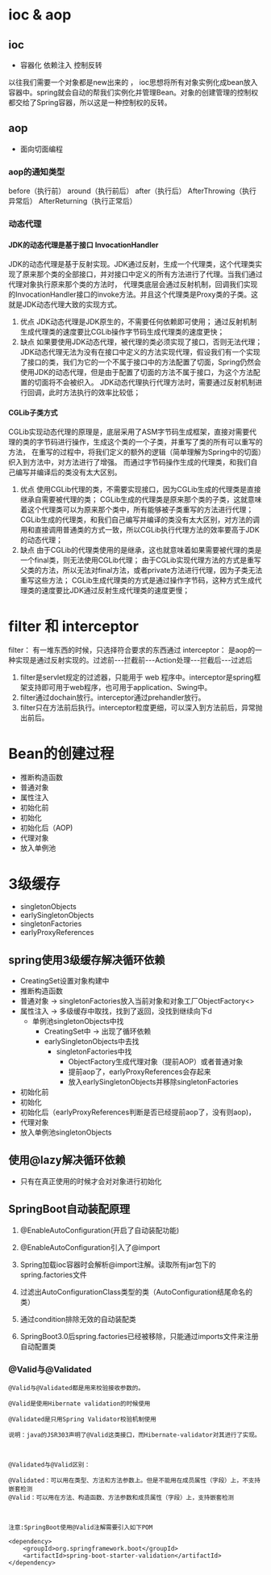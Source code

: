 # ioc & aop
## ioc
* 容器化 依赖注入 控制反转

以往我们需要一个对象都是new出来的 ， ioc思想将所有对象实例化成bean放入容器中。spring就会自动的帮我们实例化并管理Bean。对象的创建管理的控制权都交给了Spring容器，所以这是一种控制权的反转。

## aop
* 面向切面编程

### aop的通知类型
before（执行前） around（执行前后） after（执行后）  AfterThrowing（执行异常后） AfterReturning（执行正常后）

### 动态代理

#### JDK的动态代理是基于接口 InvocationHandler
JDK的动态代理是基于反射实现。JDK通过反射，生成一个代理类，这个代理类实现了原来那个类的全部接口，并对接口中定义的所有方法进行了代理。当我们通过代理对象执行原来那个类的方法时，
代理类底层会通过反射机制，回调我们实现的InvocationHandler接口的invoke方法。并且这个代理类是Proxy类的子类。这就是JDK动态代理大致的实现方式。

1. 优点
JDK动态代理是JDK原生的，不需要任何依赖即可使用；
通过反射机制生成代理类的速度要比CGLib操作字节码生成代理类的速度更快；
2. 缺点
如果要使用JDK动态代理，被代理的类必须实现了接口，否则无法代理；
JDK动态代理无法为没有在接口中定义的方法实现代理，假设我们有一个实现了接口的类，我们为它的一个不属于接口中的方法配置了切面，Spring仍然会使用JDK的动态代理，但是由于配置了切面的方法不属于接口，为这个方法配置的切面将不会被织入。
JDK动态代理执行代理方法时，需要通过反射机制进行回调，此时方法执行的效率比较低；


#### CGLib子类方式

CGLib实现动态代理的原理是，底层采用了ASM字节码生成框架，直接对需要代理的类的字节码进行操作，生成这个类的一个子类，并重写了类的所有可以重写的方法，
在重写的过程中，将我们定义的额外的逻辑（简单理解为Spring中的切面）织入到方法中，对方法进行了增强。
而通过字节码操作生成的代理类，和我们自己编写并编译后的类没有太大区别。

1. 优点
使用CGLib代理的类，不需要实现接口，因为CGLib生成的代理类是直接继承自需要被代理的类；
CGLib生成的代理类是原来那个类的子类，这就意味着这个代理类可以为原来那个类中，所有能够被子类重写的方法进行代理；
CGLib生成的代理类，和我们自己编写并编译的类没有太大区别，对方法的调用和直接调用普通类的方式一致，所以CGLib执行代理方法的效率要高于JDK的动态代理；
2. 缺点
由于CGLib的代理类使用的是继承，这也就意味着如果需要被代理的类是一个final类，则无法使用CGLib代理；
由于CGLib实现代理方法的方式是重写父类的方法，所以无法对final方法，或者private方法进行代理，因为子类无法重写这些方法；
CGLib生成代理类的方式是通过操作字节码，这种方式生成代理类的速度要比JDK通过反射生成代理类的速度更慢；


# filter 和 interceptor

filter： 有一堆东西的时候，只选择符合要求的东西通过
interceptor： 是aop的一种实现是通过反射实现的。过滤前---拦截前---Action处理---拦截后---过滤后

1. filter是servlet规定的过滤器，只能用于 web 程序中。interceptor是spring框架支持即可用于web程序，也可用于application、Swing中。
2. filter通过dochain放行。interceptor通过prehandler放行。
3. filter只在方法前后执行。interceptor粒度更细，可以深入到方法前后，异常抛出前后。

# Bean的创建过程
* 推断构造函数
* 普通对象
* 属性注入
* 初始化前
* 初始化
* 初始化后（AOP)
* 代理对象
* 放入单例池

# 3级缓存
* singletonObjects
* earlySingletonObjects
* singletonFactories
* earlyProxyReferences

## spring使用3级缓存解决循环依赖
* CreatingSet设置对象构建中
* 推断构造函数
* 普通对象 -> singletonFactories放入当前对象和对象工厂ObjectFactory<>
* 属性注入 -> 多级缓存中取找，找到了返回，没找到继续向下d
    * 单例池singletonObjects中找
        * CreatingSet中 -> 出现了循环依赖
        * earlySingletonObjects中去找
            * singletonFactories中找
                * ObjectFactory生成代理对象（提前AOP）或者普通对象
                * 提前aop了，earlyProxyReferences会存起来
                * 放入earlySingletonObjects并移除singletonFactories
* 初始化前
* 初始化
* 初始化后（earlyProxyReferences判断是否已经提前aop了，没有则aop)，
* 代理对象
* 放入单例池singletonObjects

## 使用@lazy解决循环依赖
* 只有在真正使用的时候才会对对象进行初始化

## SpringBoot自动装配原理
1. @EnableAutoConfiguration(开启了自动装配功能)
2. @EnableAutoConfiguration引入了@import
3. Spring加载ioc容器时会解析@import注解。读取所有jar包下的spring.factories文件
4. 过滤出AutoConfigurationClass类型的类（AutoConfiguration结尾命名的类）
5. 通过condition排除无效的自动装配类

6. SpringBoot3.0后spring.factories已经被移除，只能通过imports文件来注册自动配置类

### @Valid与@Validated
```
@Valid与@Validated都是用来校验接收参数的。
 
@Valid是使用Hibernate validation的时候使用
 
@Validated是只用Spring Validator校验机制使用
 
说明：java的JSR303声明了@Valid这类接口，而Hibernate-validator对其进行了实现。
 
 
 
@Validated与@Valid区别：
 
@Validated：可以用在类型、方法和方法参数上。但是不能用在成员属性（字段）上，不支持嵌套检测
@Valid：可以用在方法、构造函数、方法参数和成员属性（字段）上，支持嵌套检测
 
 
 
注意:SpringBoot使用@Valid注解需要引入如下POM
 
<dependency>
	<groupId>org.springframework.boot</groupId>
	<artifactId>spring-boot-starter-validation</artifactId>
</dependency>

```
